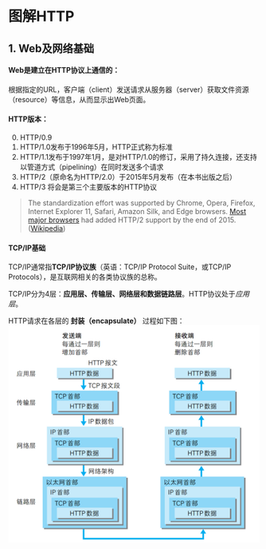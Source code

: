 # 图解HTTP

## 1. Web及网络基础

#### Web是建立在HTTP协议上通信的：
根据指定的URL，客户端（client）发送请求从服务器（server）获取文件资源（resource）等信息，从而显示出Web页面。

#### HTTP版本：
0. HTTP/0.9
1. HTTP/1.0发布于1996年5月，HTTP正式称为标准
2. HTTP/1.1发布于1997年1月，是对HTTP/1.0的修订，采用了持久连接，还支持以管道方式（pipelining）在同时发送多个请求
3. HTTP/2（原命名为HTTP/2.0）于2015年5月发布（在本书出版之后）
4. HTTP/3 将会是第三个主要版本的HTTP协议

> The standardization effort was supported by Chrome, Opera, Firefox, Internet Explorer 11, Safari, Amazon Silk, and Edge browsers. [Most major browsers](https://en.wikipedia.org/wiki/Comparison_of_web_browsers#Protocol_support) had added HTTP/2 support by the end of 2015.([Wikipedia](https://en.wikipedia.org/wiki/HTTP/2))

#### TCP/IP基础

TCP/IP通常指**TCP/IP协议族**（英语：TCP/IP Protocol Suite，或TCP/IP Protocols），是互联网相关的各类协议族的总称。

TCP/IP分为4层：**应用层、传输层、网络层和数据链路层**。HTTP协议处于*应用层*。

HTTP请求在各层的 **封装（encapsulate）** 过程如下图：
![tcpipstream](../assets/tcpip.png)


